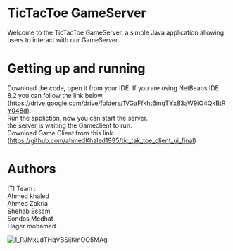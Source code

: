 # TicTacToe GameServer 
Welcome to the TicTacToe GameServer, a simple Java application allowing users to interact with our GameServer. 
# Getting up and running
  Download the code, open it from your IDE. If you are using NetBeans IDE 8.2 you can follow the link below.<br/>
  (https://drive.google.com/drive/folders/1VGaFfkht6mgTYx83aW9iO4QkBtRY048d).<br/>Run the appliction, now you can start the server.<br/>
  the server is waiting the Gameclient to run.<br/>
  Download Game Client from this link (https://github.com/ahmedKhaled1995/tic_tak_toe_client_ui_final)
  

# Authors
ITI Team :<br/>
Ahmed khaled<br/>
Ahmed Zakria<br/>
Shehab Essam<br/>
Sondos Medhat<br/>
Hager mohamed<br/>




![1_RJMxLdTHqVBSijKmOO5MAg](https://user-images.)

